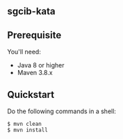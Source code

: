 ## sgcib-kata



## Prerequisite

You'll need:
 * Java 8 or higher
 * Maven 3.8.x


## Quickstart

Do the following commands in a shell:

    $ mvn clean
    $ mvn install




